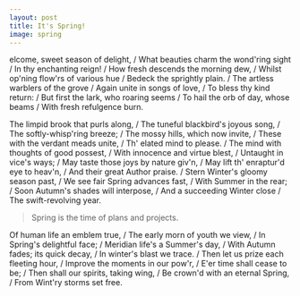```yaml
---
layout: post
title: It's Spring!
image: spring
---
```


<span class="caps" alt="W">elcome</span>, sweet season of delight, /
What beauties charm the wond'ring sight /
In thy enchanting reign! /
How fresh descends the morning dew, /
Whilst op'ning flow'rs of various hue /
Bedeck the sprightly plain. /
The artless warblers of the grove /
Again unite in songs of love, /
To bless thy kind return: /
But first the lark, who roaring seems /
To hail the orb of day, whose beams /
With fresh refulgence burn.

The limpid brook that purls along, /
The tuneful blackbird's joyous song, /
The softly-whisp'ring breeze; /
The mossy hills, which now invite, /
These with the verdant meads unite, /
Th' elated mind to please. /
The mind with thoughts of good possest, /
With innocence and virtue blest, /
Untaught in vice's ways; /
May taste those joys by nature giv'n, /
May lift th' enraptur'd eye to heav'n, /
And their great Author praise. /
Stern Winter's gloomy season past, /
We see fair Spring advances fast, /
With Summer in the rear; /
Soon Autumn's shades will interpose, /
And a succeeding Winter close /
The swift-revolving year.

> Spring is the time of plans and projects.

Of human life an emblem true, /
The early morn of youth we view, /
In Spring's delightful face; /
Meridian life's a Summer's day, /
With Autumn fades; its quick decay, /
In winter's blast we trace. /
Then let us prize each fleeting hour, /
Improve the moments in our pow'r, /
E'er time shall cease to be; /
Then shall our spirits, taking wing, /
Be crown'd with an eternal Spring, /
From Wint'ry storms set free.
